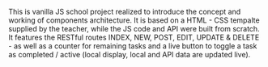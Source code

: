 This is vanilla JS school project realized to introduce the concept and working of components architecture.
It is based on a HTML - CSS tempalte supplied by the teacher, while the JS code and API were built from scratch.
It features the RESTful routes INDEX, NEW, POST, EDIT, UPDATE & DELETE - as well as a counter for remaining tasks and a live button to toggle a task as completed / active (local display, local and API data are updated live).

